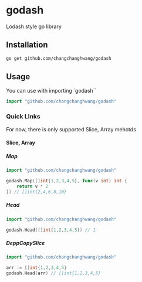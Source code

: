 # godash

Lodash style go library

## Installation

```bash
go get github.com/changchanghwang/godash
```

## Usage

You can use with importing `godash``

```go
import "github.com/changchanghwang/godash"
```

### Quick LInks

For now, there is only supported Slice, Array mehotds

#### Slice, Array

##### Map

```go
import "github.com/changchanghwang/godash"

godash.Map([]int{1,2,3,4,5}, func(v int) int {
    return v * 2
}) // []int{2,4,6,8,10}
```

##### Head

```go
import "github.com/changchanghwang/godash"

godash.Head([]int{1,2,3,4,5}) // 1
```

##### DeppCopySlice

```go
import "github.com/changchanghwang/godash"

arr := []int{1,2,3,4,5}
godash.Head(arr) // []int{1,2,3,4,5}
```
